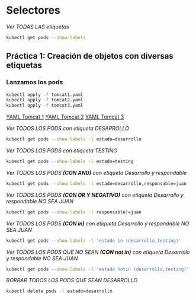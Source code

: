 # Selectores

*Ver TODAS LAS etiquetas*
```bash
kubectl get pods --show-labels
```
## Práctica 1:  Creación de objetos con diversas etiquetas

### Lanzamos los pods

```bash
kubectl apply -f tomcat1.yaml
kubectl apply -f tomcat2.yaml
kubectl apply -f tomcat3.yaml
```

[YAML Tomcat 1](./tomcat1.yaml)
[YAML Tomcat 2](./tomcat2.yaml)
[YAML Tomcat 3](./tomcat3.yaml)

*Ver TODOS LOS PODS con etiqueta DESARROLLO*

```bash
kubectl get pods --show-labels -l estado=desarrollo
```

*Ver TODOS LOS PODS con etiqueta TESTING*

```bash
kubectl get pods --show-labels -l estado=testing
```

*Ver TODOS LOS PODS **(CON AND)** con etiqueta Desarrollo y respondable*

```bash
kubectl get pods --show-labels -l estado=desarrollo,responsable=juan
```

*Ver TODOS LOS PODS **(CON OR Y NEGATIVO)** con etiqueta Desarrollo y respondable NO SEA JUAN*

```bash
kubectl get pods --show-labels -l responsable!=juan
```

*Ver TODOS LOS PODS **(CON in)** con etiqueta Desarrollo y respondable NO SEA JUAN*

```bash
kubectl get pods --show-labels -l 'estado in (desarrollo,testing)'
```

*Ver TODOS LOS PODS QUE NO SEAN **(CON not in)** con etiqueta Desarrollo y respondable NO SEA JUAN*

```bash
kubectl get pods --show-labels -l 'estado notin (desarrollo,testing)'
```

*BORRAR TODOS LOS PODS QUE SEAN DESARROLLO*

```bash
kubectl delete pods -l estado=desarrollo
```